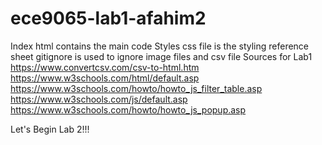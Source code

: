 # ece9065-lab1-afahim2
Index html contains the main code 
Styles css file is the styling reference sheet
gitignore is used to ignore image files and csv file 
Sources for Lab1
https://www.convertcsv.com/csv-to-html.htm
https://www.w3schools.com/html/default.asp 
https://www.w3schools.com/howto/howto_js_filter_table.asp 
https://www.w3schools.com/js/default.asp 
https://www.w3schools.com/howto/howto_js_popup.asp 

Let's Begin Lab 2!!!